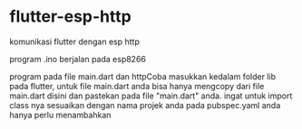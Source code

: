 # flutter-esp-http
komunikasi flutter dengan esp http

program .ino berjalan pada esp8266

program pada file main.dart dan httpCoba masukkan kedalam folder lib pada flutter, untuk file main.dart anda bisa hanya mengcopy dari file main.dart disini dan pastekan pada file "main.dart" anda. ingat untuk import class nya sesuaikan dengan nama projek anda
pada pubspec.yaml anda hanya perlu menambahkan 
